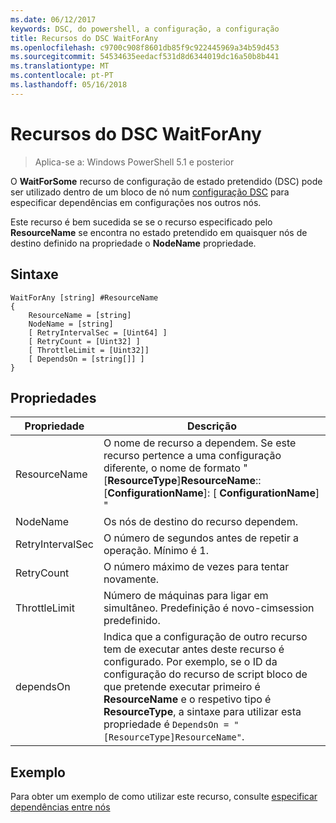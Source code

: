 ```yaml
---
ms.date: 06/12/2017
keywords: DSC, do powershell, a configuração, a configuração
title: Recursos do DSC WaitForAny
ms.openlocfilehash: c9700c908f8601db85f9c922445969a34b59d453
ms.sourcegitcommit: 54534635eedacf531d8d6344019dc16a50b8b441
ms.translationtype: MT
ms.contentlocale: pt-PT
ms.lasthandoff: 05/16/2018
---
```

# <a name="dsc-waitforany-resource"></a>Recursos do DSC WaitForAny

> Aplica-se a: Windows PowerShell 5.1 e posterior

O **WaitForSome** recurso de configuração de estado pretendido (DSC) pode ser utilizado dentro de um bloco de nó num [configuração DSC](configurations.md) para especificar dependências em configurações nos outros nós.

Este recurso é bem sucedida se se o recurso especificado pelo **ResourceName** se encontra no estado pretendido em quaisquer nós de destino definido na propriedade o **NodeName** propriedade.


## <a name="syntax"></a>Sintaxe

```
WaitForAny [string] #ResourceName
{
    ResourceName = [string]
    NodeName = [string]
    [ RetryIntervalSec = [Uint64] ]
    [ RetryCount = [Uint32] ]
    [ ThrottleLimit = [Uint32]]
    [ DependsOn = [string[]] ]
}
```

## <a name="properties"></a>Propriedades

|  Propriedade  |  Descrição   |
|---|---|
| ResourceName| O nome de recurso a dependem. Se este recurso pertence a uma configuração diferente, o nome de formato "[__ResourceType__]__ResourceName__:: [__ConfigurationName__]: [ __ConfigurationName__] "|
| NodeName| Os nós de destino do recurso dependem.|
| RetryIntervalSec| O número de segundos antes de repetir a operação. Mínimo é 1.|
| RetryCount| O número máximo de vezes para tentar novamente.|
| ThrottleLimit| Número de máquinas para ligar em simultâneo. Predefinição é novo-cimsession predefinido.|
| dependsOn | Indica que a configuração de outro recurso tem de executar antes deste recurso é configurado. Por exemplo, se o ID da configuração do recurso de script bloco de que pretende executar primeiro é __ResourceName__ e o respetivo tipo é __ResourceType__, a sintaxe para utilizar esta propriedade é `DependsOn = "[ResourceType]ResourceName"`.|


## <a name="example"></a>Exemplo

Para obter um exemplo de como utilizar este recurso, consulte [especificar dependências entre nós](crossNodeDependencies.md)